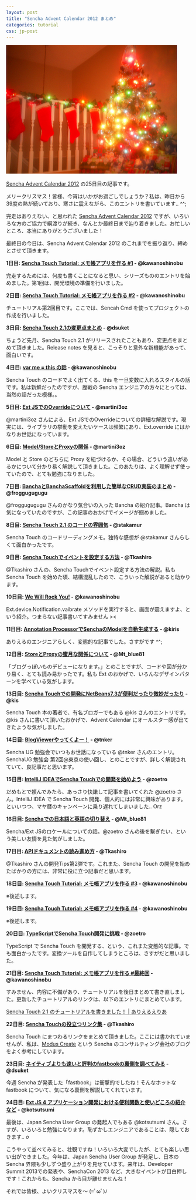 ```yaml
---
layout: post
title: "Sencha Advent Calendar 2012 まとめ"
categories: tutorial
css: jp-post
---
```


<img src="/public/images/medium_327264745.jpg" alt="" title="medium_327264745" height="350" class="aligncenter size-full wp-image-603" />



<a href="http://www.adventar.org/calendars/23">Sencha Advent Calendar 2012</a> の25日目の記事です。



メリークリスマス！皆様、今宵はいかがお過ごしでしょうか？私は、昨日から39度の熱が続いており、寒さに震えながら、このエントリを書いています.. ^^;



<!--more-->

完走はありえない、と思われた <a href="http://www.adventar.org/calendars/23">Sencha Advent Calendar 2012</a> ですが、いろいろな方のご協力で綱渡りが続き、なんとか最終日まで辿り着きました。お忙しいところ、本当にありがとうございました！



最終日の今日は、Sencha Advent Calendar 2012 のこれまでを振り返り、締めとさせて頂きます。



<strong>1日目: <a href="http://kawanoshinobu.com/2012/12/tutorial-1/">Sencha Touch Tutorial: メモ帳アプリを作る #1</a> - @kawanoshinobu</strong>



完走するためには、何度も書くことになると思い、シリーズもののエントリを始めました。第1回は、開発環境の準備を行いました。



<strong>2日目: <a href="http://kawanoshinobu.com/2012/12/tutorial-2/">Sencha Touch Tutorial: メモ帳アプリを作る #2</a> - @kawanoshinobu</strong>



チュートリアル第2回目です。ここでは、Sencah Cmd を使ってプロジェクトの作成を行いました。



<strong>3日目: <a href="http://dsuket.hatenablog.com/entry/2012/12/03/142037">Sencha Touch 2.1の変更点まとめ</a> - @dsuket</strong>



ちょうど先月、Sencha Touch 2.1 がリリースされたこともあり、変更点をまとめて頂きました。Release notes を見ると、こっそりと意外な新機能があって、面白いです。



<strong>4日目: <a href="http://kawanoshinobu.com/2012/12/var-me-this/">var me = this の話</a> - @kawanoshinobu</strong>



Sencha Touch のコードでよく出てくる、this を一旦変数に入れるスタイルの話です。私は新鮮だったのですが、歴戦の Sencha エンジニアの方々にとっては、当然の話だった模様。。



<strong>5日目: <a href="http://extjs.sunvisor.net/632">Ext JSでのOverrideについて</a> - @martini3oz</strong>



@martini3oz さんによる、Ext JSでのOverrideについての詳細な解説です。現実には、ライブラリの挙動を変えたいケースは頻繁にあり、Ext.override にはかなりお世話になっています。



<strong>6日目: <a href="http://extjs.sunvisor.net/646">Model/StoreとProxyの関係</a> - @martini3oz</strong>



Model と Store のどちらに Proxy を紐づけるか、その場合、どういう違いがあるかについて分かり易く解説して頂きました。このあたりは、よく理解せず使っていたので、とても勉強になりました。



<strong>7日目: <a href="http://frogxblogxfrog.blogspot.jp/2012/12/banchabanchascaffoldcrud.html">BanchaとBanchaScaffoldを利用した簡単なCRUD実装のまとめ</a> - @froggugugugu</strong>



@froggugugugu さんのかなり気合いの入った Bancha の紹介記事。Bancha は気になっていたのですが、この記事のおかげでイメージが掴めました。



<strong>8日目: <a href="http://d.hatena.ne.jp/piglovesyou/20121208/1354978776">Sencha Touch 2.1 のコードの雰囲気</a> - @stakamur</strong>



Sencha Touch のコードリーディングメモ。独特な感想が @stakamur さんらしくて面白かったです。



<strong>9日目: <a href="http://qiita.com/items/76e1b634f6b490a64900">Sencha Touchでイベントを設定する方法</a> - @Tkashiro</strong>



@Tkashiro さんの、Sencha Touchでイベント設定する方法の解説。私も Sencha Touch を始めた頃、結構混乱したので、こういった解説があると助かります。



<strong>10日目: <a href="http://kawanoshinobu.com/2012/12/we-will-rock-you/">We Will Rock You!</a> - @kawanoshinobu</strong>



Ext.device.Notification.vaibrate メソッドを実行すると、画面が震えますよ、という紹介。つまらない記事書いてすみません >&lt;



<strong>11日目: <a href="http://kiris.hatenablog.com/entry/2012/12/11/025701">Annotation ProcessorでSenchaのModelを自動生成する</a> - @kiris</strong>



ありえるのエンジニアらしく、変態的な記事でした。さすがです ^^;



<strong>12日目: <a href="http://qiita.com/items/c4fc5300aa791fd7e842">StoreとProxyの蜜月な関係について</a> - @Mt_blue81</strong>



「ブログっぽいものデビューになります。」とのことですが、コードや図が分かり易く、とても読み易かったです。私も Ext のおかげで、いろんなデザインパターンを学べている気がします。



<strong>13日目: <a href="http://d.hatena.ne.jp/nowokay/20121213#1355390477">Sencha Touchでの開発にNetBeans7.3が便利だったり微妙だったり</a> - @kis</strong>



Sencha Touch 本の著者で、有名ブロガーでもある @kis さんのエントリです。@kis さんに書いて頂いたおかげで、Advent Calendar にオールスター感が出てきたような気がしました。



<strong>14日目: <a href="http://tnker.com/?p=3120">BlogViewerやってくよー！</a> - @tnker</strong>



Sencha UG 勉強会でいつもお世話になっている @tnker さんのエントリ。SenchaUG 勉強会 第2回@東京の使い回し、とのことですが、詳しく解説されていて、良記事だと思います。



<strong>15日目: <a href="http://d.hatena.ne.jp/ZOETROPE/20121215#1355577913">IntelliJ IDEAでSencha Touchでの開発を始めよう</a> - @zoetro</strong>



だめもとで頼んでみたら、あっさり快諾して記事を書いてくれた @zoetro さん。IntelliJ IDEA で Sencha Touch 開発、個人的には非常に興味があります。といいつつ、マヤ暦のキャンペーンに乗り遅れてしまいました.. Orz



<strong>16日目: <a href="http://qiita.com/items/c08fe61450bba61ca9dc">Senchaでの日本語と英語の切り替え</a> - @Mt_blue81</strong>



Sencha/Ext JSのロケールについての話。@zoetro さんの後を繋ぎたい、という美しい友情を見た気がしました。



<strong>17日目: <a href="http://qiita.com/items/c7d241bc001bb098dde3">APIドキュメントの読み進め方</a> - @Tkashiro</strong>



@Tkashiro さんの開発Tips第2弾です。これまた、Sencha Touch の開発を始めたばかりの方には、非常に役に立つ記事だと思います。



<strong>18日目: <a href="http://kawanoshinobu.com/2012/12/tutorial-3/">Sencha Touch Tutorial: メモ帳アプリを作る #3</a> - @kawanoshinobu</strong>



※後述します。



<strong>19日目: <a href="http://kawanoshinobu.com/2012/12/tutorial-4/">Sencha Touch Tutorial: メモ帳アプリを作る #4</a> - @kawanoshinobu</strong>



※後述します。



<strong>20日目: <a href="http://d.hatena.ne.jp/ZOETROPE/20121220#1356004591">TypeScriptでSencha Touch開発に挑戦</a> - @zoetro</strong>



TypeScript で Sencha Touch を開発する、という、これまた変態的な記事。でも面白かったです。変換ツールを自作してしまうところは、さすがだと思いました。



<strong>21日目: <a href="http://kawanoshinobu.com/2012/12/tutorial-final/">Sencha Touch Tutorial: メモ帳アプリを作る #最終回</a> - @kawanoshinobu</strong>



すみません、内容に不備があり、チュートリアルを後日まとめて書き直しました。更新したチュートリアルのリンクは、以下のエントリにまとめています。



<a href="http://dev.ariel-networks.com/wp/archives/2791">Sencha Touch 2.1 のチュートリアルを書きました！ | ありえるえりあ</a>



<strong>22日目: <a href="http://qiita.com/items/12fa30cb7eede1859c9a">Sencha Touchの役立つリンク集</a> - @Tkashiro</strong>



Sencha Touch にまつわるリンクをまとめて頂きました。ここには書かれていませんが、私は、<a href="http://moduscreate.com/">Modus Create</a> という Sencha のコンサルティング会社のブログをよく参考にしています。



<strong>23日目: <a href="http://dsuket.hatenablog.com/entry/2012/12/23/111558">ネイティブよりも速いと評判のfastbookの裏側を調べてみる</a> - @dsuket</strong>



今週 Sencha が発表した「fastbook」は衝撃的でしたね！そんなホットな fastbook について、気になる裏側を解説してくれています。



<strong>24日目: <a href="http://code.xenophy.com/?p=1882">Ext JS 4 アプリケーション開発における便利関数と使いどころの紹介など</a> - @kotsutsumi</strong>



最後は、Japan Sencha User Group の発起人でもある @kotsutsumi さん。さすが、いろいろと勉強になります。恥ずかしエンジニアであることは、隠しておきます.. <em>o</em>



こうやって並べてみると、壮観ですね！いろいろ大変でしたが、とても楽しい思い出ができました。今年は、Japan Sencha User Group が発足し、日本の Sencha 界隈も少しずつ盛り上がりを見せています。来年は、Developer Summit 2013での発表や、SenchaCon 2013 など、大きなイベントが目白押しです！これからも、Sencha から目が離せませんね！



それでは皆様、よいクリスマスを〜 (=ﾟωﾟ)ﾉ



